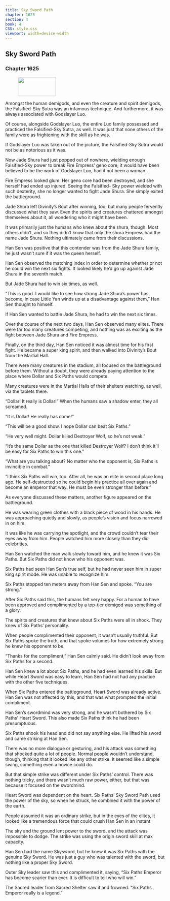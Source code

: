 ```yaml
---
title: Sky Sword Path
chapter: 1625
section: 4
book: 4
CSS: style.css
viewport: width=device-width
---
```


## Sky Sword Path

### Chapter 1625

<figure>
	<img src="../Images/gem.gif" alt="" id="gem" width="120" height="60" />
</figure>

Amongst the human demigods, and even the creature and spirit demigods, the Falsified-Sky Sutra was an infamous technique. And furthermore, it was always associated with Godslayer Luo.

Of course, alongside Godslayer Luo, the entire Luo family possessed and practiced the Falsified-Sky Sutra, as well. It was just that none others of the family were as frightening with the skill as he was.

If Godslayer Luo was taken out of the picture, the Falsified-Sky Sutra would not be as notorious as it was.

Now Jade Shura had just popped out of nowhere, wielding enough Falsified-Sky power to break Fire Empress’ geno core; it would have been believed to be the work of Godslayer Luo, had it not been a woman.

Fire Empress looked glum. Her geno core had been destroyed, and she herself had ended up injured. Seeing the Falsified- Sky power wielded with such dexterity, she no longer wanted to fight Jade Shura. She simply exited the battleground.

Jade Shura left Divinity’s Bout after winning, too, but many people fervently discussed what they saw. Even the spirits and creatures chattered amongst themselves about it, all wondering who it might have been.

It was primarily just the humans who knew about the shura, though. Most others didn’t, and so they didn’t know that only the shura Empress had the name Jade Shura. Nothing ultimately came from their discussions.

Han Sen was positive that this contender was from the Jade Shura family, he just wasn’t sure if it was the queen herself.

Han Sen observed the matching index in order to determine whether or not he could win the next six fights. It looked likely he’d go up against Jade Shura in the seventh match.

But Jade Shura had to win six times, as well.

“This is good. I would like to see how strong Jade Shura’s power has become, in case Little Yan winds up at a disadvantage against them,” Han Sen thought to himself.

If Han Sen wanted to battle Jade Shura, he had to win the next six times.

Over the course of the next two days, Han Sen observed many elites. There were far too many creatures competing, and nothing was as exciting as the fight between Jade Shura and Fire Empress.

Finally, on the third day, Han Sen noticed it was almost time for his first fight. He became a super king spirit, and then walked into Divinity’s Bout from the Martial Hall.

There were many creatures in the stadium, all focused on the battleground before them. Without a doubt, they were already paying attention to the place where Dollar and Six Paths would compete.

Many creatures were in the Martial Halls of their shelters watching, as well, via the tablets there.

“Dollar! It really is Dollar!” When the humans saw a shadow enter, they all screamed.

“It is Dollar! He really has come!”

“This will be a good show. I hope Dollar can beat Six Paths.”

“He very well might. Dollar killed Destroyer Wolf, so he’s not weak.”

“It’s the same Dollar as the one that killed Destroyer Wolf? I don’t think it’ll be easy for Six Paths to win this one.”

“What are you talking about? No matter who the opponent is, Six Paths is invincible in combat.”

“I think Six Paths will win, too. After all, he was an elite in second place long ago. He self-destructed so he could begin his practice all over again and become an emperor that way. He must be even stronger than before.”

As everyone discussed these matters, another figure appeared on the battleground.

He was wearing green clothes with a black piece of wood in his hands. He was approaching quietly and slowly, as people’s vision and focus narrowed in on him.

It was like he was carrying the spotlight, and the crowd couldn’t tear their eyes away from him. People watched him more closely than they did celebrities.

Han Sen watched the man walk slowly toward him, and he knew it was Six Paths. But Six Paths did not know who his opponent was.

Six Paths had seen Han Sen’s true self, but he had never seen him in super king spirit mode. He was unable to recognize him.

Six Paths stopped ten meters away from Han Sen and spoke. “You are strong.”

After Six Paths said this, the humans felt very happy. For a human to have been approved and complimented by a top-tier demigod was something of a glory.

The spirits and creatures that knew about Six Paths were all in shock. They knew of Six Paths’ personality.

When people complimented their opponent, it wasn’t usually truthful. But Six Paths spoke the truth, and that spoke volumes for how extremely strong he knew his opponent to be.

“Thanks for the compliment,” Han Sen calmly said. He didn’t look away from Six Paths for a second.

Han Sen knew a lot about Six Paths, and he had even learned his skills. But while Heart Sword was easy to learn, Han Sen had not had any practice with the other five techniques.

When Six Paths entered the battleground, Heart Sword was already active. Han Sen was not affected by this, and that was what prompted the initial compliment.

Han Sen’s swordmind was very strong, and he wasn’t bothered by Six Paths’ Heart Sword. This also made Six Paths think he had been presumptuous.

Six Paths shook his head and did not say anything else. He lifted his sword and came striking at Han Sen.

There was no more dialogue or gesturing, and his attack was something that shocked quite a lot of people. Normal people wouldn’t understand, though, thinking that it looked like any other strike. It seemed like a simple swing, something even a novice could do.

But that simple strike was different under Six Paths’ control. There was nothing tricky, and there wasn’t much raw power, either, but that was because it focused on the swordmind.

Heart Sword was dependent on the heart. Six Paths’ Sky Sword Path used the power of the sky, so when he struck, he combined it with the power of the earth.

People assumed it was an ordinary strike, but in the eyes of the elites, it looked like a tremendous force that could crush Han Sen in an instant

The sky and the ground lent power to the sword, and the attack was impossible to dodge. The strike was using the origin sword skill at max capacity.

Han Sen had the name Skysword, but he knew it was Six Paths with the genuine Sky Sword. He was just a guy who was talented with the sword, but nothing like a proper Sky Sword.

Outer Sky leader saw this and complimented it, saying, “Six Paths Emperor has become scarier than ever. It is difficult to tell who will win.”

The Sacred leader from Sacred Shelter saw it and frowned. “Six Paths Emperor really is a legend.”